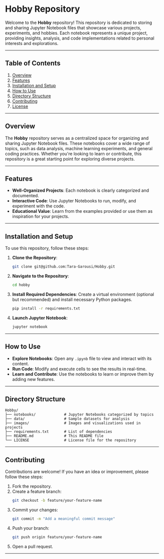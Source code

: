 # Hobby Repository

Welcome to the **Hobby** repository! This repository is dedicated to storing and sharing Jupyter Notebook files that showcase various projects, experiments, and hobbies. Each notebook represents a unique project, providing insights, analysis, and code implementations related to personal interests and explorations.

---

## Table of Contents

1. [Overview](#overview)
2. [Features](#features)
3. [Installation and Setup](#installation-and-setup)
4. [How to Use](#how-to-use)
5. [Directory Structure](#directory-structure)
6. [Contributing](#contributing)
7. [License](#license)

---

## Overview

The **Hobby** repository serves as a centralized space for organizing and sharing Jupyter Notebook files. These notebooks cover a wide range of topics, such as data analysis, machine learning experiments, and general coding practices. Whether you're looking to learn or contribute, this repository is a great starting point for exploring diverse projects.

---

## Features

- **Well-Organized Projects**: Each notebook is clearly categorized and documented.
- **Interactive Code**: Use Jupyter Notebooks to run, modify, and experiment with the code.
- **Educational Value**: Learn from the examples provided or use them as inspiration for your projects.

---

## Installation and Setup

To use this repository, follow these steps:

1. **Clone the Repository**:
   ```bash
   git clone git@github.com:Tara-Garousi/Hobby.git
   ```

2. **Navigate to the Repository**:
   ```bash
   cd hobby
   ```

3. **Install Required Dependencies**:
   Create a virtual environment (optional but recommended) and install necessary Python packages.
   ```bash
   pip install -r requirements.txt
   ```

4. **Launch Jupyter Notebook**:
   ```bash
   jupyter notebook
   ```

---

## How to Use

- **Explore Notebooks**: Open any `.ipynb` file to view and interact with its content.
- **Run Code**: Modify and execute cells to see the results in real-time.
- **Learn and Contribute**: Use the notebooks to learn or improve them by adding new features.

---

## Directory Structure

```
Hobby/
├── notebooks/             # Jupyter Notebooks categorized by topics
├── data/                  # Sample datasets for analysis
├── images/                # Images and visualizations used in projects
├── requirements.txt       # List of dependencies
├── README.md              # This README file
└── LICENSE                # License file for the repository
```

---

## Contributing

Contributions are welcome! If you have an idea or improvement, please follow these steps:

1. Fork the repository.
2. Create a feature branch:
   ```bash
   git checkout -b feature/your-feature-name
   ```
3. Commit your changes:
   ```bash
   git commit -m "Add a meaningful commit message"
   ```
4. Push your branch:
   ```bash
   git push origin feature/your-feature-name
   ```
5. Open a pull request.

---
